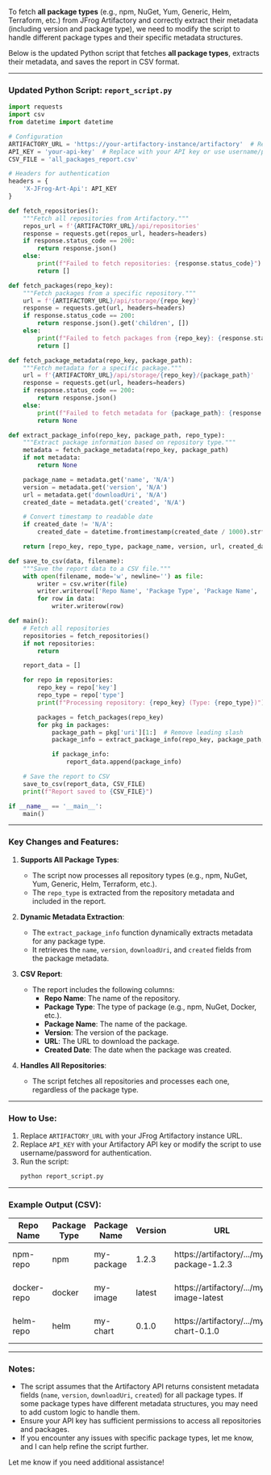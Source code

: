 To fetch **all package types** (e.g., npm, NuGet, Yum, Generic, Helm, Terraform, etc.) from JFrog Artifactory and correctly extract their metadata (including version and package type), we need to modify the script to handle different package types and their specific metadata structures.

Below is the updated Python script that fetches **all package types**, extracts their metadata, and saves the report in CSV format.

---

### Updated Python Script: `report_script.py`

```python
import requests
import csv
from datetime import datetime

# Configuration
ARTIFACTORY_URL = 'https://your-artifactory-instance/artifactory'  # Replace with your Artifactory URL
API_KEY = 'your-api-key'  # Replace with your API key or use username/password
CSV_FILE = 'all_packages_report.csv'

# Headers for authentication
headers = {
    'X-JFrog-Art-Api': API_KEY
}

def fetch_repositories():
    """Fetch all repositories from Artifactory."""
    repos_url = f'{ARTIFACTORY_URL}/api/repositories'
    response = requests.get(repos_url, headers=headers)
    if response.status_code == 200:
        return response.json()
    else:
        print(f"Failed to fetch repositories: {response.status_code}")
        return []

def fetch_packages(repo_key):
    """Fetch packages from a specific repository."""
    url = f'{ARTIFACTORY_URL}/api/storage/{repo_key}'
    response = requests.get(url, headers=headers)
    if response.status_code == 200:
        return response.json().get('children', [])
    else:
        print(f"Failed to fetch packages from {repo_key}: {response.status_code}")
        return []

def fetch_package_metadata(repo_key, package_path):
    """Fetch metadata for a specific package."""
    url = f'{ARTIFACTORY_URL}/api/storage/{repo_key}/{package_path}'
    response = requests.get(url, headers=headers)
    if response.status_code == 200:
        return response.json()
    else:
        print(f"Failed to fetch metadata for {package_path}: {response.status_code}")
        return None

def extract_package_info(repo_key, package_path, repo_type):
    """Extract package information based on repository type."""
    metadata = fetch_package_metadata(repo_key, package_path)
    if not metadata:
        return None

    package_name = metadata.get('name', 'N/A')
    version = metadata.get('version', 'N/A')
    url = metadata.get('downloadUri', 'N/A')
    created_date = metadata.get('created', 'N/A')

    # Convert timestamp to readable date
    if created_date != 'N/A':
        created_date = datetime.fromtimestamp(created_date / 1000).strftime('%Y-%m-%d %H:%M:%S')

    return [repo_key, repo_type, package_name, version, url, created_date]

def save_to_csv(data, filename):
    """Save the report data to a CSV file."""
    with open(filename, mode='w', newline='') as file:
        writer = csv.writer(file)
        writer.writerow(['Repo Name', 'Package Type', 'Package Name', 'Version', 'URL', 'Created Date'])
        for row in data:
            writer.writerow(row)

def main():
    # Fetch all repositories
    repositories = fetch_repositories()
    if not repositories:
        return

    report_data = []

    for repo in repositories:
        repo_key = repo['key']
        repo_type = repo['type']
        print(f"Processing repository: {repo_key} (Type: {repo_type})")

        packages = fetch_packages(repo_key)
        for pkg in packages:
            package_path = pkg['uri'][1:]  # Remove leading slash
            package_info = extract_package_info(repo_key, package_path, repo_type)

            if package_info:
                report_data.append(package_info)

    # Save the report to CSV
    save_to_csv(report_data, CSV_FILE)
    print(f"Report saved to {CSV_FILE}")

if __name__ == '__main__':
    main()
```

---

### Key Changes and Features:
1. **Supports All Package Types**:
   - The script now processes all repository types (e.g., npm, NuGet, Yum, Generic, Helm, Terraform, etc.).
   - The `repo_type` is extracted from the repository metadata and included in the report.

2. **Dynamic Metadata Extraction**:
   - The `extract_package_info` function dynamically extracts metadata for any package type.
   - It retrieves the `name`, `version`, `downloadUri`, and `created` fields from the package metadata.

3. **CSV Report**:
   - The report includes the following columns:
     - **Repo Name**: The name of the repository.
     - **Package Type**: The type of package (e.g., npm, NuGet, Docker, etc.).
     - **Package Name**: The name of the package.
     - **Version**: The version of the package.
     - **URL**: The URL to download the package.
     - **Created Date**: The date when the package was created.

4. **Handles All Repositories**:
   - The script fetches all repositories and processes each one, regardless of the package type.

---

### How to Use:
1. Replace `ARTIFACTORY_URL` with your JFrog Artifactory instance URL.
2. Replace `API_KEY` with your Artifactory API key or modify the script to use username/password for authentication.
3. Run the script:
   ```bash
   python report_script.py
   ```

---

### Example Output (CSV):
| Repo Name   | Package Type | Package Name     | Version | URL                                      | Created Date       |
|-------------|--------------|------------------|---------|------------------------------------------|--------------------|
| npm-repo    | npm          | my-package       | 1.2.3   | https://artifactory/.../my-package-1.2.3 | 2023-10-01 12:34:56 |
| docker-repo | docker       | my-image         | latest  | https://artifactory/.../my-image-latest  | 2023-09-30 10:11:12 |
| helm-repo   | helm         | my-chart         | 0.1.0   | https://artifactory/.../my-chart-0.1.0   | 2023-09-29 14:15:16 |

---

### Notes:
- The script assumes that the Artifactory API returns consistent metadata fields (`name`, `version`, `downloadUri`, `created`) for all package types. If some package types have different metadata structures, you may need to add custom logic to handle them.
- Ensure your API key has sufficient permissions to access all repositories and packages.
- If you encounter any issues with specific package types, let me know, and I can help refine the script further.

Let me know if you need additional assistance!
